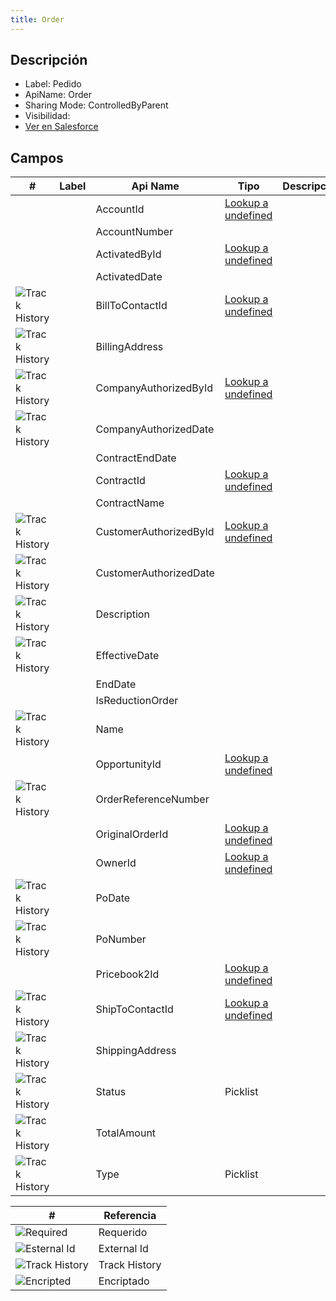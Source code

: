 ```yaml
---
title: Order
---
```


<!-- START autogenerated-object -->

## Descripción



- Label: Pedido
- ApiName: Order
- Sharing Mode: ControlledByParent
- Visibilidad: 
- [Ver en Salesforce](https://test.salesforce.com/lightning/setup/ObjectManager/lookupRedirect?lookup=entityByApiName&apiName=Order)

## Campos

| #   | Label | Api Name | Tipo | Descripcion |
| --- | ----- | -------- | ---- | ----------- |
| <div class="icons"></div> |  | AccountId | [Lookup a undefined](/diccionarios/objects/undefined) |  <ul></ul> |
| <div class="icons"></div> |  | AccountNumber |  |  <ul></ul> |
| <div class="icons"></div> |  | ActivatedById | [Lookup a undefined](/diccionarios/objects/undefined) |  <ul></ul> |
| <div class="icons"></div> |  | ActivatedDate |  |  <ul></ul> |
| <div class="icons">![Track History](/img/tracker_60.png)</div> |  | BillToContactId | [Lookup a undefined](/diccionarios/objects/undefined) |  <ul></ul> |
| <div class="icons">![Track History](/img/tracker_60.png)</div> |  | BillingAddress |  |  <ul></ul> |
| <div class="icons">![Track History](/img/tracker_60.png)</div> |  | CompanyAuthorizedById | [Lookup a undefined](/diccionarios/objects/undefined) |  <ul></ul> |
| <div class="icons">![Track History](/img/tracker_60.png)</div> |  | CompanyAuthorizedDate |  |  <ul></ul> |
| <div class="icons"></div> |  | ContractEndDate |  |  <ul></ul> |
| <div class="icons"></div> |  | ContractId | [Lookup a undefined](/diccionarios/objects/undefined) |  <ul></ul> |
| <div class="icons"></div> |  | ContractName |  |  <ul></ul> |
| <div class="icons">![Track History](/img/tracker_60.png)</div> |  | CustomerAuthorizedById | [Lookup a undefined](/diccionarios/objects/undefined) |  <ul></ul> |
| <div class="icons">![Track History](/img/tracker_60.png)</div> |  | CustomerAuthorizedDate |  |  <ul></ul> |
| <div class="icons">![Track History](/img/tracker_60.png)</div> |  | Description |  |  <ul></ul> |
| <div class="icons">![Track History](/img/tracker_60.png)</div> |  | EffectiveDate |  |  <ul></ul> |
| <div class="icons"></div> |  | EndDate |  |  <ul></ul> |
| <div class="icons"></div> |  | IsReductionOrder |  |  <ul></ul> |
| <div class="icons">![Track History](/img/tracker_60.png)</div> |  | Name |  |  <ul></ul> |
| <div class="icons"></div> |  | OpportunityId | [Lookup a undefined](/diccionarios/objects/undefined) |  <ul></ul> |
| <div class="icons">![Track History](/img/tracker_60.png)</div> |  | OrderReferenceNumber |  |  <ul></ul> |
| <div class="icons"></div> |  | OriginalOrderId | [Lookup a undefined](/diccionarios/objects/undefined) |  <ul></ul> |
| <div class="icons"></div> |  | OwnerId | [Lookup a undefined](/diccionarios/objects/undefined) |  <ul></ul> |
| <div class="icons">![Track History](/img/tracker_60.png)</div> |  | PoDate |  |  <ul></ul> |
| <div class="icons">![Track History](/img/tracker_60.png)</div> |  | PoNumber |  |  <ul></ul> |
| <div class="icons"></div> |  | Pricebook2Id | [Lookup a undefined](/diccionarios/objects/undefined) |  <ul></ul> |
| <div class="icons">![Track History](/img/tracker_60.png)</div> |  | ShipToContactId | [Lookup a undefined](/diccionarios/objects/undefined) |  <ul></ul> |
| <div class="icons">![Track History](/img/tracker_60.png)</div> |  | ShippingAddress |  |  <ul></ul> |
| <div class="icons">![Track History](/img/tracker_60.png)</div> |  | Status | Picklist |  <ul></ul> |
| <div class="icons">![Track History](/img/tracker_60.png)</div> |  | TotalAmount |  |  <ul></ul> |
| <div class="icons">![Track History](/img/tracker_60.png)</div> |  | Type | Picklist |  <ul></ul> |

| #                                                              | Referencia    |
| -------------------------------------------------------------- | ------------- |
| <div class="icons">![Required](/img/lock_60.png)</div>         | Requerido     |
| <div class="icons">![Esternal Id](/img/database_60.png)</div>  | External Id   |
| <div class="icons">![Track History](/img/tracker_60.png)</div> | Track History |
| <div class="icons">![Encripted](/img/password_60.png)</div>    | Encriptado    |

<!-- END autogenerated-object -->
